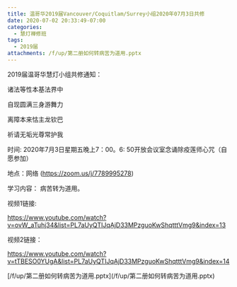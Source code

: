 ```yaml
---
title: 温哥华2019届Vancouver/Coquitlam/Surrey小组2020年07月3日共修
date: 2020-07-02 20:33:49-07:00
categories:
  - 慧灯禅修班
tags:
  - 2019届
attachments: /f/up/第二册如何转病苦为道用.pptx
---
```

2019届温哥华慧灯小组共修通知：

诸法等性本基法界中 

自现圆满三身游舞力 

离障本来怙主龙钦巴 

祈请无垢光尊常护我

时间: 2020年7月3日星期五晚上7：00。6: 50开放会议室念诵除疫莲师心咒（自愿参加）

地点：网络 (<https://zoom.us/j/7789995278>)

学习内容： 病苦转为道用。

视频1链接: 

<https://www.youtube.com/watch?v=ovW_aTuhj34&list=PL7aUyQTIJqAjD33MPzguoKwShqtttVmg9&index=13>

视频2链接： 

<https://www.youtube.com/watch?v=tTBESO0YUgA&list=PL7aUyQTIJqAjD33MPzguoKwShqtttVmg9&index=14>

\[/f/up/第二册如何转病苦为道用.pptx](/f/up/第二册如何转病苦为道用.pptx)